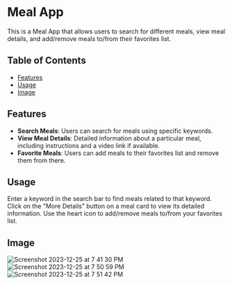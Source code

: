 # Meal App

This is a Meal App that allows users to search for different meals, view meal details, and add/remove meals to/from their favorites list.

## Table of Contents

- [Features](#features)
- [Usage](#usage)
- [Image](#image)

## Features

- **Search Meals**: Users can search for meals using specific keywords.
- **View Meal Details**: Detailed information about a particular meal, including instructions and a video link if available.
- **Favorite Meals**: Users can add meals to their favorites list and remove them from there.

## Usage
Enter a keyword in the search bar to find meals related to that keyword.
Click on the "More Details" button on a meal card to view its detailed information.
Use the heart icon to add/remove meals to/from your favorites list.

## Image
![Screenshot 2023-12-25 at 7 41 30 PM](https://github.com/Sukesh-Hegde/Meal_API/assets/128299015/81ad3280-3efb-49e2-b044-f62f4af8313d)
![Screenshot 2023-12-25 at 7 50 59 PM](https://github.com/Sukesh-Hegde/Meal_API/assets/128299015/f49b241c-a2ef-468f-a3c7-443bf77bec30)
![Screenshot 2023-12-25 at 7 51 42 PM](https://github.com/Sukesh-Hegde/Meal_API/assets/128299015/1ad846b9-3125-470f-8334-e9afe319958f)



